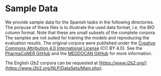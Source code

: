 <!---

    Copyright (c) 2019 Robert Bosch GmbH and its subsidiaries.

-->

# Sample Data

We provide sample data for the Spanish tasks in the following directories.
The porpuse of these files is to illustrate the used data format, i.e. the BIO column format.
Note that these are small subsets of the complete corpora. The samples are not suited for training the models and reproducing the evaluation results. 
The original corpora were published under the [Creative Commons Attribution 4.0 International
License](http://creativecommons.org/licenses/by/4.0/) (CC BY 4.0).
See the [PharmaCoNER GitHub](https://github.com/PlanTL-SANIDAD/SPACCC_PharmaCoNER) and the [MEDDOCAN GitHub](https://github.com/PlanTL-SANIDAD/SPACCC_MEDDOCAN) for more information. 

The English i2b2 corpora can be requested at [https://www.i2b2.org/](https://www.i2b2.org/NLP/DataSets/Main.php). 